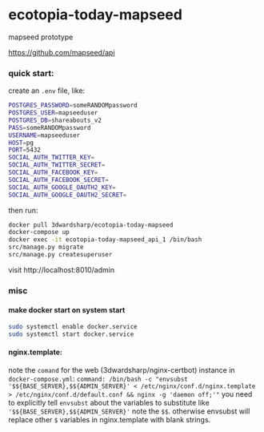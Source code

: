 # ecotopia-today-mapseed

mapseed prototype

https://github.com/mapseed/api

### quick start:

create an `.env` file, like:

```sh
POSTGRES_PASSWORD=someRANDOMpassword
POSTGRES_USER=mapseeduser
POSTGRES_DB=shareabouts_v2
PASS=someRANDOMpassword
USERNAME=mapseeduser
HOST=pg
PORT=5432
SOCIAL_AUTH_TWITTER_KEY=
SOCIAL_AUTH_TWITTER_SECRET=
SOCIAL_AUTH_FACEBOOK_KEY=
SOCIAL_AUTH_FACEBOOK_SECRET=
SOCIAL_AUTH_GOOGLE_OAUTH2_KEY=
SOCIAL_AUTH_GOOGLE_OAUTH2_SECRET=
```

then run:

```sh
docker pull 3dwardsharp/ecotopia-today-mapseed
docker-compose up
docker exec -it ecotopia-today-mapseed_api_1 /bin/bash
src/manage.py migrate
src/manage.py createsuperuser
```

visit http://localhost:8010/admin


### misc 

#### make docker start on system start 

```sh
sudo systemctl enable docker.service
sudo systemctl start docker.service
```

#### nginx.template: 

note the `comand` for the web (3dwardsharp/nginx-certbot) instance in `docker-compose.yml`: `command: /bin/bash -c "envsubst '$${BASE_SERVER},$${ADMIN_SERVER}' < /etc/nginx/conf.d/nginx.template > /etc/nginx/conf.d/default.conf && nginx -g 'daemon off;'"` you need to explicitly tell `envsubst` about the variables to substitute like `'$${BASE_SERVER},$${ADMIN_SERVER}'` note the `$$`. otherwise envsubst will replace other `$` variables in nginx.template with blank strings.
